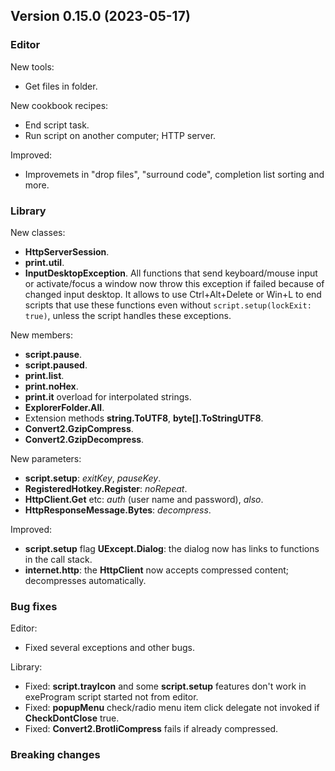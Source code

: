 ## Version 0.15.0 (2023-05-17)

### Editor
New tools:
- Get files in folder.

New cookbook recipes:
- End script task.
- Run script on another computer; HTTP server.

Improved:
- Improvemets in "drop files", "surround code", completion list sorting and more.

### Library
New classes:
- **HttpServerSession**.
- **print.util**.
- **InputDesktopException**. All functions that send keyboard/mouse input or activate/focus a window now throw this exception if failed because of changed input desktop. It allows to use Ctrl+Alt+Delete or Win+L to end scripts that use these functions even without `script.setup(lockExit: true)`, unless the script handles these exceptions.

New members:
- **script.pause**.
- **script.paused**.
- **print.list**.
- **print.noHex**.
- **print.it** overload for interpolated strings.
- **ExplorerFolder.All**.
- Extension methods **string.ToUTF8**, **byte[].ToStringUTF8**.
- **Convert2.GzipCompress**.
- **Convert2.GzipDecompress**.

New parameters:
- **script.setup**: *exitKey*, *pauseKey*.
- **RegisteredHotkey.Register**: *noRepeat*.
- **HttpClient.Get** etc: *auth* (user name and password), *also*.
- **HttpResponseMessage.Bytes**: *decompress*.

Improved:
- **script.setup** flag **UExcept.Dialog**: the dialog now has links to functions in the call stack.
- **internet.http**: the **HttpClient** now accepts compressed content; decompresses automatically.

### Bug fixes

Editor:
- Fixed several exceptions and other bugs.

Library:
- Fixed: **script.trayIcon** and some **script.setup** features don't work in exeProgram script started not from editor.
- Fixed: **popupMenu** check/radio menu item click delegate not invoked if **CheckDontClose** true.
- Fixed: **Convert2.BrotliCompress** fails if already compressed.


### Breaking changes
